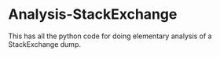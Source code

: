 Analysis-StackExchange
======================

This has all the python code for doing elementary analysis of a StackExchange dump. 